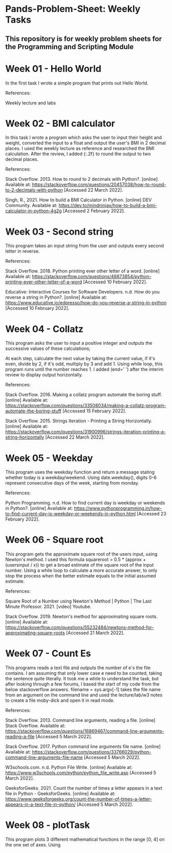 # Pands-Problem-Sheet: Weekly Tasks
## This repository is for weekly problem sheets for the Programming and Scripting Module


# Week 01 - Hello World

In the first task I wrote a simple program that prints out Hello World.

References:

Weekly lecture and labs



# Week 02 - BMI calculator

In this task I wrote a program which asks the user to input their height and weight, converted the input to a float and output the user's BMI in 2 decimal places. I used the weekly lecture as reference and researched the BMI calculation. After the review, I added {:.2f} to round the output to two decimal places.

References:

Stack Overflow. 2013. How to round to 2 decimals with Python?. [online] Available at: <https://stackoverflow.com/questions/20457038/how-to-round-to-2-decimals-with-python> [Accessed 22 March 2022].

Singh, R., 2021. How to build a BMI Calculator in Python. [online] DEV Community. Available at: <https://dev.to/mindninjax/how-to-build-a-bmi-calculator-in-python-4g2g> [Accessed 2 February 2022].

# Week 03 - Second string

This program takes an input string from the user and outputs every second letter in reverse. 

References:

Stack Overflow. 2018. Python printing ever other letter of a word. [online] Available at: <https://stackoverflow.com/questions/48873854/python-printing-ever-other-letter-of-a-word> [Accessed 10 February 2022].

Educative: Interactive Courses for Software Developers. n.d. How do you reverse a string in Python?. [online] Available at: <https://www.educative.io/edpresso/how-do-you-reverse-a-string-in-python> [Accessed 10 February 2022].

# Week 04 - Collatz

This program asks the user to input a positive integer and outputs the successive values of these calculations;

At each step, calculate the next value by taking the current value, if it's even, divide by 2, if it's odd, multiply by 3 and add 1. Using while loop, this program
runs until the number reaches 1. I added (end=' ') after the interim review to display output horizontally.

References:

Stack Overflow. 2016. Making a collatz program automate the boring stuff. [online] Available at: <https://stackoverflow.com/questions/33508034/making-a-collatz-program-automate-the-boring-stuff> [Accessed 15 February 2022].

Stack Overflow. 2015. Strings Iteration - Printing a String Horizontally. [online] Available at: <https://stackoverflow.com/questions/31900996/strings-iteration-printing-a-string-horizontally> [Accessed 22 March 2022].


# Week 05 - Weekday

This program uses the weekday function and return a message stating whether today is a weekday/weekend. Using date.weekday(), digits 0-6 represent consecutive days of the week, starting from monday.

References:

Python Programming. n.d. How to find current day is weekday or weekends in Python?. [online] Available at: <https://www.pythonprogramming.in/how-to-find-current-day-is-weekday-or-weekends-in-python.html> [Accessed 23 February 2022].


# Week 06 - Square root

This program gets the approximate square root of the users input, using Newton's method. I used this formula squareroot = 0.5 * (approx + (usersinput / x))  to get a broad estimate of the square root of the input number. Using a while loop to calculate a more accurate answer, to only stop the process when the better estimate equals to the initial assumed estimate.

References:

Square Root of a Number using Newton's Method | Python | The Last Minute Professor. 2021. [video] Youtube.

Stack Overflow. 2019. Newton's method for approximating square roots. [online] Available at: <https://stackoverflow.com/questions/55232484/newtons-method-for-approximating-square-roots> [Accessed 21 March 2022].

# Week 07 - Count Es

This programs reads a text file and outputs the number of e's the file contains. I am assuming that only lower case e need to be counted, taking the sentence quite literally.
It took me a while to understand the task, but after looking through a few forums, I based the start of my code from the below stackoverflow answers. filename = sys.argv[-1]  takes the file name from an argument on the command line and used the lecture/lab/w3 notes to create a file moby-dick and open it in read mode. 

References:

Stack Overflow. 2013. Command line arguments, reading a file. [online] Stack Overflow. Available at: <https://stackoverflow.com/questions/16869467/command-line-arguments-reading-a-file> [Accessed 5 March 2022].

Stack Overflow. 2017. Python command line arguments file name. [online] Available at: <https://stackoverflow.com/questions/33766029/python-command-line-arguments-file-name> [Accessed 5 March 2022].

W3schools.com. n.d. Python File Write. [online] Available at: <https://www.w3schools.com/python/python_file_write.asp> [Accessed 5 March 2022].

GeeksforGeeks. 2021. Count the number of times a letter appears in a text file in Python - GeeksforGeeks. [online] Available at: <https://www.geeksforgeeks.org/count-the-number-of-times-a-letter-appears-in-a-text-file-in-python/> [Accessed 5 March 2022].


# Week 08 - plotTask

This program plots 3 different mathematical functions in the range [0, 4] on the one set of axes. Using 